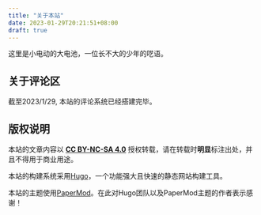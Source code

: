 ```yaml
---
title: "关于本站"
date: 2023-01-29T20:21:51+08:00
draft: true
---
```


这里是小电动的大电池，一位长不大的少年的呓语。

## 关于评论区

截至2023/1/29, 本站的评论系统已经搭建完毕。

## 版权说明

本站的文章内容以 [**CC BY-NC-SA 4.0**](https://creativecommons.org/licenses/by-nc-sa/4.0/legalcode.zh-Hans) 授权转载，请在转载时**明显**标注出处，并且不得用于商业用途。

本站的构建系统采用[Hugo](https://gohugo.io)，一个功能强大且快速的静态网站构建工具。

本站的主题使用[PaperMod](https://github.com/adityatelange/hugo-PaperMod)。在此对Hugo团队以及PaperMod主题的作者表示感谢！